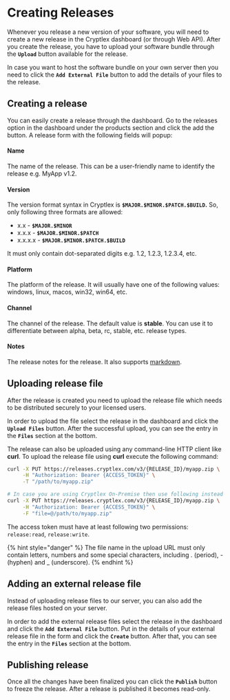 # Creating Releases

Whenever you release a new version of your software, you will need to create a new release in the Cryptlex dashboard \(or through Web API\). After you create the release, you have to upload your software bundle through the **`Upload`** button available for the release. 

In case you want to host the software bundle on your own server then you need to click the **`Add External File`** button to add the details of your files to the release.

## Creating a release

You can easily create a release through the dashboard. Go to the releases option in the dashboard under the products section and click the add the button. A release form with the following fields will popup: 

#### Name

The name of the release. This can be a user-friendly name to identify the release e.g. MyApp v1.2.

#### Version

The version format syntax in Cryptlex is **`$MAJOR.$MINOR.$PATCH.$BUILD`.** So, only following three formats are allowed:

* x.x - **`$MAJOR.$MINOR`**
* x.x.x - **`$MAJOR.$MINOR.$PATCH`**
* x.x.x.x - **`$MAJOR.$MINOR.$PATCH.$BUILD`**

 It must only contain dot-separated digits e.g. 1.2, 1.2.3, 1.2.3.4, etc.

#### Platform

The platform of the release. It will usually have one of the following values: windows, linux, macos, win32, win64, etc.

#### Channel

The channel of the release. The default value is **stable**. You can use it to differentiate between alpha, beta, rc, stable, etc. release types.

#### Notes

The release notes for the release. It also supports [markdown](https://www.markdownguide.org/basic-syntax).

## Uploading release file

After the release is created you need to upload the release file which needs to be distributed securely to your licensed users.

In order to upload the file select the release in the dashboard and click the **`Upload Files`** button. After the successful upload, you can see the entry in the **`Files`** section at the bottom.

The release can also be uploaded using any command-line HTTP client like **curl**. To upload the release file using **curl** execute the following command:

```bash
curl -X PUT https://releases.cryptlex.com/v3/{RELEASE_ID}/myapp.zip \
     -H "Authorization: Bearer {ACCESS_TOKEN}" \
     -T "/path/to/myapp.zip"

# In case you are using Cryptlex On-Premise then use following instead
curl -X PUT https://releases.cryptlex.com/v3/{RELEASE_ID}/myapp.zip \
     -H "Authorization: Bearer {ACCESS_TOKEN}" \
     -F "file=@/path/to/myapp.zip"
```

The access token must have at least following two permissions: `release:read`, `release:write`.

{% hint style="danger" %}
The file name in the upload URL must only contain letters, numbers and some special characters, including . \(period\), - \(hyphen\) and \_ \(underscore\).
{% endhint %}

## Adding an external release file

Instead of uploading release files to our server, you can also add the release files hosted on your server.

In order to add the external release files select the release in the dashboard and click the **`Add External File`** button. Put in the details of your external release file in the form and click the **`Create`** button. After that, you can see the entry in the **`Files`** section at the bottom.

## Publishing release

Once all the changes have been finalized you can click the **`Publish`** button to freeze the release. After a release is published it becomes read-only.

